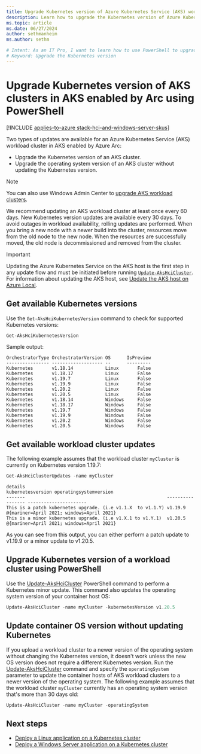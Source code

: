 ```yaml
---
title: Upgrade Kubernetes version of Azure Kubernetes Service (AKS) workload clusters in AKS enabled by Azure Arc using PowerShell
description: Learn how to upgrade the Kubernetes version of Azure Kubernetes Service (AKS) workload clusters in AKS enabled by Azure Arc using PowerShell.
ms.topic: article
ms.date: 06/27/2024
author: sethmanheim
ms.author: sethm 

# Intent: As an IT Pro, I want to learn how to use PowerShell to upgrade the Kubernetes version of AKS workload clusters.
# Keyword: Upgrade the Kubernetes version 
---
```


# Upgrade Kubernetes version of AKS clusters in AKS enabled by Arc using PowerShell

[!INCLUDE [applies-to-azure stack-hci-and-windows-server-skus](includes/aks-hci-applies-to-skus/aks-hybrid-applies-to-azure-stack-hci-windows-server-sku.md)]

Two types of updates are available for an Azure Kubernetes Service (AKS) workload cluster in AKS enabled by Azure Arc:

- Upgrade the Kubernetes version of an AKS cluster.
- Upgrade the operating system version of an AKS cluster without updating the Kubernetes version.

> [!NOTE]
> You can also use Windows Admin Center to [upgrade AKS workload clusters](upgrade-kubernetes.md).

We recommend updating an AKS workload cluster at least once every 60 days. New Kubernetes version updates are available every 30 days. To avoid outages in workload availability, rolling updates are performed. When you bring a new node with a newer build into the cluster, resources move from the old node to the new node. When the resources are successfully moved, the old node is decommissioned and removed from the cluster.

> [!IMPORTANT]
> Updating the Azure Kubernetes Service on the AKS host is the first step in any update flow and must be initiated before running [`Update-AksHciCluster`](./reference/ps/update-akshcicluster.md). For information about updating the AKS host, see [Update the AKS host on Azure Local](./update-akshci-host-powershell.md).

## Get available Kubernetes versions

Use the `Get-AksHciKubernetesVersion` command to check for supported Kubernetes versions:

```powershell
Get-AksHciKubernetesVersion
```

Sample output:

```output
OrchestratorType OrchestratorVersion OS      IsPreview
---------------- ------------------- --      ---------
Kubernetes       v1.18.14            Linux       False
Kubernetes       v1.18.17            Linux       False
Kubernetes       v1.19.7             Linux       False
Kubernetes       v1.19.9             Linux       False
Kubernetes       v1.20.2             Linux       False
Kubernetes       v1.20.5             Linux       False
Kubernetes       v1.18.14            Windows     False
Kubernetes       v1.18.17            Windows     False
Kubernetes       v1.19.7             Windows     False
Kubernetes       v1.19.9             Windows     False
Kubernetes       v1.20.2             Windows     False
Kubernetes       v1.20.5             Windows     False
```

## Get available workload cluster updates

The following example assumes that the workload cluster `myCluster` is currently on Kubernetes version 1.19.7:

```powershell
Get-AksHciClusterUpdates -name myCluster
```

```output
details                                                     kubernetesversion operatingsystemversion
-------                                                     ----------------- ----------------------
This is a patch kubernetes upgrade. (i.e v1.1.X  to v1.1.Y) v1.19.9           @{mariner=April 2021; windows=April 2021}
This is a minor kubernetes upgrade. (i.e v1.X.1 to v1.Y.1)  v1.20.5           @{mariner=April 2021; windows=April 2021}
```

As you can see from this output, you can either perform a patch update to v1.19.9 or a minor update to v1.20.5.

## Upgrade Kubernetes version of a workload cluster using PowerShell

Use the [Update-AksHciCluster](./reference/ps/update-akshcicluster.md) PowerShell command to perform a Kubernetes minor update. This command also updates the operating system version of your container host OS:

```powershell
Update-AksHciCluster -name myCluster -kubernetesVersion v1.20.5
```

## Update container OS version without updating Kubernetes

If you upload a workload cluster to a newer version of the operating system without changing the Kubernetes version, it doesn't work unless the new OS version does not require a different Kubernetes version. Run the [Update-AksHciCluster](./reference/ps/update-akshcicluster.md) command and specify the `operatingSystem` parameter to update the container hosts of AKS workload clusters to a newer version of the operating system. The following example assumes that the workload cluster `myCluster` currently has an operating system version that's more than 30 days old:

```powershell
Update-AksHciCluster -name myCluster -operatingSystem
```

## Next steps

- [Deploy a Linux application on a Kubernetes cluster](./deploy-linux-application.md)
- [Deploy a Windows Server application on a Kubernetes cluster](./deploy-windows-application.md)
